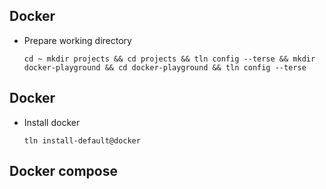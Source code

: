 ## Docker
* Prepare working directory
  ```
  cd ~ mkdir projects && cd projects && tln config --terse && mkdir docker-playground && cd docker-playground && tln config --terse
  ```


## Docker
* Install docker
  ```
  tln install-default@docker
  ```

## Docker compose
